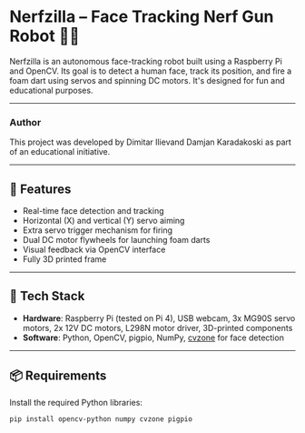 # Nerfzilla – Face Tracking Nerf Gun Robot 🤖🔫

Nerfzilla is an autonomous face-tracking robot built using a Raspberry Pi and OpenCV. Its goal is to detect a human face, track its position, and fire a foam dart using servos and spinning DC motors. It's designed for fun and educational purposes.

---
### Author

This project was developed by Dimitar Ilievand Damjan Karadakoski as part of an educational initiative.

---

## 🎯 Features

- Real-time face detection and tracking
- Horizontal (X) and vertical (Y) servo aiming
- Extra servo trigger mechanism for firing
- Dual DC motor flywheels for launching foam darts
- Visual feedback via OpenCV interface
- Fully 3D printed frame

---

## 🧠 Tech Stack

- **Hardware**: Raspberry Pi (tested on Pi 4), USB webcam, 3x MG90S servo motors, 2x 12V DC motors, L298N motor driver, 3D-printed components
- **Software**: Python, OpenCV, pigpio, NumPy, [cvzone](https://github.com/cvzone/cvzone) for face detection

---

## 📦 Requirements

Install the required Python libraries:

```bash
pip install opencv-python numpy cvzone pigpio
